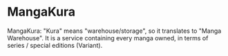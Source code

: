 # MangaKura
 MangaKura: "Kura" means "warehouse/storage", so it translates to "Manga Warehouse". It is a service containing every manga owned, in terms of series /  special editions (Variant).
